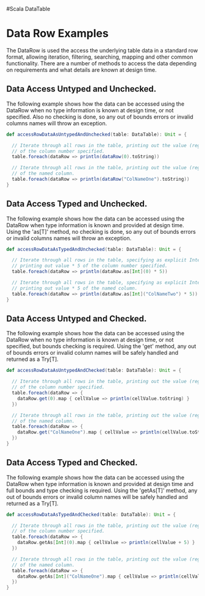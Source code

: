 #Scala DataTable

# Data Row Examples

The DataRow is used the access the underlying table data in a standard row format, allowing iteration, filtering,
searching, mapping and other common functionality. There are a number of methods to access the data depending on
requirements and what details are known at design time.

## Data Access Untyped and Unchecked.
The following example shows how the data can be accessed using the DataRow when no type information is known
at design time, or not specified. Also no checking is done, so any out of bounds errors or invalid columns names
will throw an exception.

```scala
def accessRowDataAsUntypedAndUnchecked(table: DataTable): Unit = {

  // Iterate through all rows in the table, printing out the value (regardless of type)
  // of the column number specified.
  table.foreach(dataRow => println(dataRow(0).toString))

  // Iterate through all rows in the table, printing out the value (regardless of type)
  // of the named column.
  table.foreach(dataRow => println(dataRow("ColNameOne").toString))
}
```

## Data Access Typed and Unchecked.
The following example shows how the data can be accessed using the DataRow when type information is known
and provided at design time. Using the 'as[T]' method, no checking is done, so any out of bounds errors or invalid
columns names will throw an exception.

```scala
def accessRowDataAsTypedAndUnchecked(table: DataTable): Unit = {

  // Iterate through all rows in the table, specifying as explicit Integer col,
  // printing out value * 5 of the column number specified.
  table.foreach(dataRow => println(dataRow.as[Int](0) * 5))

  // Iterate through all rows in the table, specifying as explicit Integer col,
  // printing out value * 5 of the named column.
  table.foreach(dataRow => println(dataRow.as[Int]("ColNameTwo") * 5))
}
```

## Data Access Untyped and Checked.
The following example shows how the data can be accessed using the DataRow when no type information is known
at design time, or not specified, but bounds checking is required. Using the 'get' method, any out of bounds errors or invalid
column names will be safely handled and returned as a Try[T].

```scala
def accessRowDataAsUntypedAndChecked(table: DataTable): Unit = {

  // Iterate through all rows in the table, printing out the value (regardless of type)
  // of the column number specified.
  table.foreach(dataRow => {
    dataRow.get(0).map { cellValue => println(cellValue.toString) }
  })

  // Iterate through all rows in the table, printing out the value (regardless of type)
  // of the named column.
  table.foreach(dataRow => {
    dataRow.get("ColNameOne").map { cellValue => println(cellValue.toString) }
  })
}
```

## Data Access Typed and Checked.
The following example shows how the data can be accessed using the DataRow when type information is known
and provided at design time and full bounds and type checking is required. Using the 'getAs[T]' method, any out of
bounds errors or invalid column names will be safely handled and returned as a Try[T].

```scala
def accessRowDataAsTypedAndChecked(table: DataTable): Unit = {

  // Iterate through all rows in the table, printing out the value (regardless of type)
  // of the column number specified.
  table.foreach(dataRow => {
    dataRow.getAs[Int](0).map { cellValue => println(cellValue + 5) }
  })

  // Iterate through all rows in the table, printing out the value (regardless of type)
  // of the named column.
  table.foreach(dataRow => {
    dataRow.getAs[Int]("ColNameOne").map { cellValue => println(cellValue + 5) }
  })
}
```